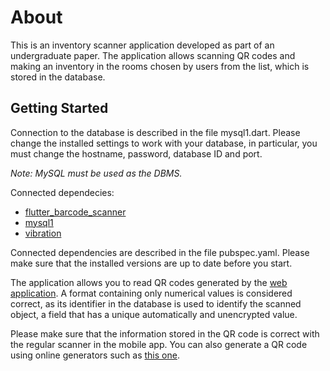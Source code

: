 # About

This is an inventory scanner application developed as part of an undergraduate paper.
The application allows scanning QR codes and making an inventory in the rooms chosen by users from the list, which is stored in the database. 

## Getting Started

Connection to the database is described in the file mysql1.dart. Please change the installed settings to work with your database, in particular, you must change the hostname, password, database ID and port.

*Note: MySQL must be used as the DBMS.*

Connected dependecies:
- [flutter_barcode_scanner](https://pub.dev/packages/flutter_barcode_scanner)
- [mysql1](https://pub.dev/packages/mysql1)
- [vibration](https://pub.dev/packages/vibration)

Connected dependencies are described in the file pubspec.yaml. Please make sure that the installed versions are up to date before you start.

The application allows you to read QR codes generated by the [web application](https://github.com/Powehix/web-app-java). A format containing only numerical values is considered correct, as its identifier in the database is used to identify the scanned object, a field that has a unique automatically and unencrypted value. 

Please make sure that the information stored in the QR code is correct with the regular scanner in the mobile app. You can also generate a QR code using online generators such as [this one](https://www.qr-code-generator.com/).
